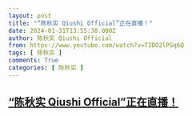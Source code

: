 ```yaml
---
layout: post
title: "“陈秋实 Qiushi Official”正在直播！"
date: 2024-01-31T13:55:38.000Z
author: 陈秋实 Qiushi Official
from: https://www.youtube.com/watch?v=TIDO2lPGq6Q
tags: [ 陈秋实 ]
comments: True
categories: [ 陈秋实 ]
---
```

<!--1706709338000-->
[“陈秋实 Qiushi Official”正在直播！](https://www.youtube.com/watch?v=TIDO2lPGq6Q)
------

<div>

</div>

